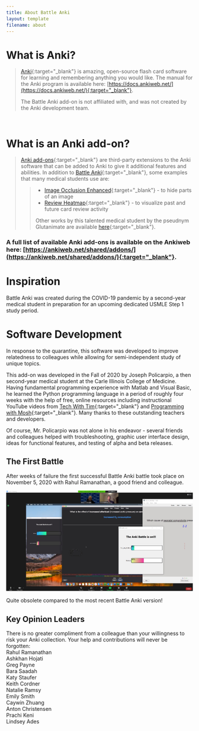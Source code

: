 ```yaml
---
title: About Battle Anki
layout: template
filename: about
---
```


# What is Anki?

>[Anki](https://apps.ankiweb.net/){:target="_blank"} is amazing, open-source flash card software for learning and remembering anything you
>would like. The manual for the Anki program is available here: [https://docs.ankiweb.net/](https://docs.ankiweb.net/){:target="_blank"}.
>
>The Battle Anki add-on is not affiliated with, and was not created by the Anki development team.

<br>

# What is an Anki add-on?

>[Anki add-ons](https://docs.ankiweb.net/addons.html?highlight=add#add-ons){:target="_blank"} are third-party extensions to the Anki software
>that can be added to Anki to give it additional features and abilities. In addition to
>[Battle Anki](https://ankiweb.net/shared/info/613520216){:target="_blank"}, some examples that many medical students use are:
>>- [Image Occlusion Enhanced](https://ankiweb.net/shared/info/1111933094){:target="_blank"} - to hide parts of an image
>>- [Review Heatmap](https://ankiweb.net/shared/info/1771074083){:target="_blank"} - to visualize past and future card review activity
>>
>> Other works by this talented medical student by the pseudnym Glutanimate are available
>> [here](https://glutanimate.com/projects/#anki-addons){:target="_blank"}.

### A full list of available Anki add-ons is available on the Ankiweb here: [https://ankiweb.net/shared/addons/](https://ankiweb.net/shared/addons/){:target="_blank"}.

# Inspiration

 Battle Anki was created during the COVID-19 pandemic by a second-year medical student in preparation for an upcoming
 dedicated USMLE Step 1 study period. 

# Software Development
 
 In response to the quarantine, this software was developed to improve relatedness to colleagues while allowing for
 semi-independent study of unique topics.
 
 This add-on was developed in the Fall of 2020 by Joseph Policarpio, a then second-year medical student
 at the Carle Illinois College of Medicine. Having fundamental programming experience with Matlab and Visual Basic, he 
 learned the Python programming language in a period of roughly four weeks with the help of free, online resources 
 including instructional YouTube videos from [Tech With Tim](https://www.youtube.com/c/TechWithTim){:target="_blank"} and [Programming
 with Mosh](https://www.youtube.com/c/programmingwithmosh){:target="_blank"}. Many thanks to these outstanding teachers and developers.
 
 Of course, Mr. Policarpio was not alone in his endeavor - several friends and colleagues helped with troubleshooting, graphic user
 interface design,  ideas for functional features, and testing of alpha and beta releases.

## The First Battle 

After weeks of failure the first successful Battle Anki battle took place on November 5, 2020 with Rahul Ramanathan, a good friend and colleague.

![The first battle with Rahul](./Images/thefirstbattlewithRahul.jpg)

Quite obsolete compared to the most recent Battle Anki version!
 
## Key Opinion Leaders
 
There is no greater compliment from a colleague than your willingness to risk your Anki collection. 
Your help and contributions will never be forgotten: <br>
Rahul Ramanathan <br>
Ashkhan Hojati <br>
Greg Payne <br>
Bara Saadah <br>
Katy Staufer <br>
Keith Cordner <br>
Natalie Ramsy <br>
Emily Smith <br>
Caywin Zhuang <br>
Anton Christensen <br>
Prachi Keni <br>
Lindsey Ades <br>


